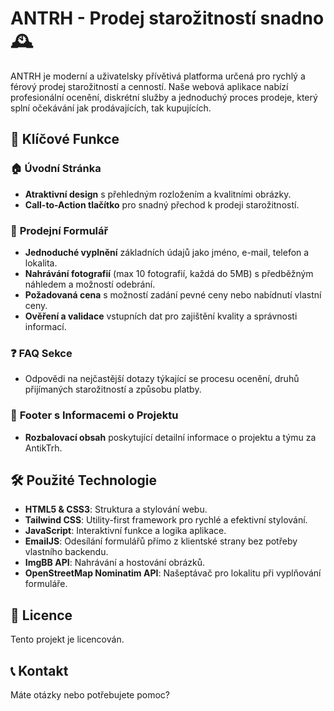 # ANTRH - Prodej starožitností snadno 🕰️

ANTRH je moderní a uživatelsky přívětivá platforma určená pro rychlý a férový prodej starožitností a cenností. Naše webová aplikace nabízí profesionální ocenění, diskrétní služby a jednoduchý proces prodeje, který splní očekávání jak prodávajících, tak kupujících.

## 🚀 Klíčové Funkce

### 🏠 **Úvodní Stránka**
- **Atraktivní design** s přehledným rozložením a kvalitními obrázky.
- **Call-to-Action tlačítko** pro snadný přechod k prodeji starožitností.

### 📝 **Prodejní Formulář**
- **Jednoduché vyplnění** základních údajů jako jméno, e-mail, telefon a lokalita.
- **Nahrávání fotografií** (max 10 fotografií, každá do 5MB) s předběžným náhledem a možností odebrání.
- **Požadovaná cena** s možností zadání pevné ceny nebo nabídnutí vlastní ceny.
- **Ověření a validace** vstupních dat pro zajištění kvality a správnosti informací.

### ❓ **FAQ Sekce**
- Odpovědi na nejčastější dotazy týkající se procesu ocenění, druhů přijímaných starožitností a způsobu platby.

### 📄 **Footer s Informacemi o Projektu**
- **Rozbalovací obsah** poskytující detailní informace o projektu a týmu za AntikTrh.

## 🛠️ Použité Technologie

- **HTML5 & CSS3**: Struktura a stylování webu.
- **Tailwind CSS**: Utility-first framework pro rychlé a efektivní stylování.
- **JavaScript**: Interaktivní funkce a logika aplikace.
- **EmailJS**: Odesílání formulářů přímo z klientské strany bez potřeby vlastního backendu.
- **ImgBB API**: Nahrávání a hostování obrázků.
- **OpenStreetMap Nominatim API**: Našeptávač pro lokalitu při vyplňování formuláře.

## 📄 Licence

Tento projekt je licencován.

## 📞 Kontakt

Máte otázky nebo potřebujete pomoc?
